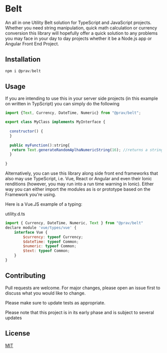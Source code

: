 # Belt

An all in one Utility Belt solution for TypeScript and JavaScript projects. Whether you need string manipulation, quick math calculation or currency conversion this library will hopefully offer a quick solution to any problems you may face in your day to day projects whether it be a Node.js app or Angular Front End Project.

## Installation



```javascript
npm i @prav/belt
```

## Usage
If you are intending to use this in your server side projects (in this example on written in TypScript) you can simply do the following

```javascript
import {Text, Currency, DateTime, Numeric} from "@prav/belt";

export class MyClass implements MyInterface {
  
  constructor() {
  }
  
  public myFunction():string{
   return Text.generateRandomAplhaNumericString(16); //returns a string
  }
  
}
```
Alternatively, you can use this library along side front end frameworks that also may use TypeScript, i.e. Vue, React or Angular and even their Ionic renditions (however, you may run into a run time warning in Ionic). Either way you can either import the modules as is or prototype based on the Framework you're using.

Here is a Vue.JS example of a typing:

utility.d.ts

```javascript
import { Currency, DateTime, Numeric, Text } from "@prav/belt"
declare module 'vue/types/vue' {
    interface Vue {
        $currency: typeof Currency;
        $dateTime: typeof Common;
        $numeric: typeof Common;
        $text: typeof Common;
    }
}
```

## Contributing
Pull requests are welcome. For major changes, please open an issue first to discuss what you would like to change.

Please make sure to update tests as appropriate.

Please note that this project is in its early phase and is subject to several updates

## License
[MIT](https://choosealicense.com/licenses/mit/)